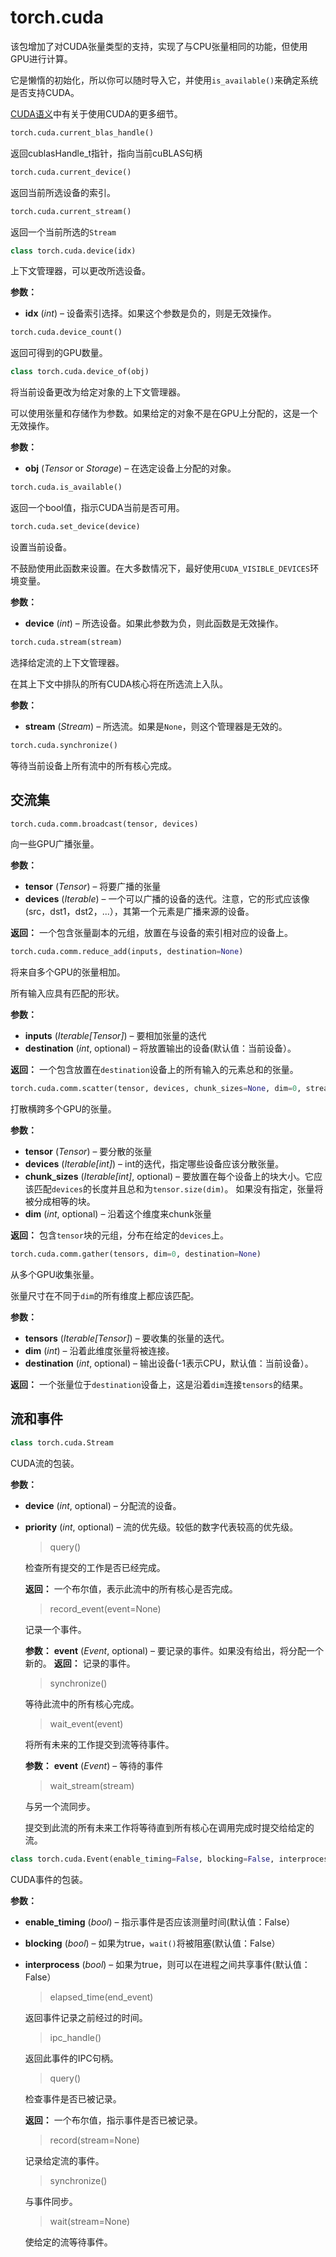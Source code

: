 # torch.cuda
该包增加了对CUDA张量类型的支持，实现了与CPU张量相同的功能，但使用GPU进行计算。

它是懒惰的初始化，所以你可以随时导入它，并使用`is_available()`来确定系统是否支持CUDA。

[CUDA语义](../notes/cuda.md)中有关于使用CUDA的更多细节。

```python
torch.cuda.current_blas_handle()
```
返回cublasHandle_t指针，指向当前cuBLAS句柄

```python
torch.cuda.current_device()
```
返回当前所选设备的索引。

```python
torch.cuda.current_stream()
```
返回一个当前所选的`Stream`

```python
class torch.cuda.device(idx)
```
上下文管理器，可以更改所选设备。

**参数：**
- **idx** (*int*) – 设备索引选择。如果这个参数是负的，则是无效操作。

```python
torch.cuda.device_count()
```
返回可得到的GPU数量。

```python
class torch.cuda.device_of(obj)
```

将当前设备更改为给定对象的上下文管理器。

可以使用张量和存储作为参数。如果给定的对象不是在GPU上分配的，这是一个无效操作。

**参数：**
- **obj** (*Tensor* or *Storage*) – 在选定设备上分配的对象。

```python
torch.cuda.is_available()
```
返回一个bool值，指示CUDA当前是否可用。

```python
torch.cuda.set_device(device)
```
设置当前设备。

不鼓励使用此函数来设置。在大多数情况下，最好使用`CUDA_VISIBLE_DEVICES`环境变量。

**参数：**
- **device** (*int*) – 所选设备。如果此参数为负，则此函数是无效操作。

```python
torch.cuda.stream(stream)
```
选择给定流的上下文管理器。

在其上下文中排队的所有CUDA核心将在所选流上入队。

**参数：**
- **stream** (*Stream*) – 所选流。如果是`None`，则这个管理器是无效的。

```python
torch.cuda.synchronize()
```
等待当前设备上所有流中的所有核心完成。

## 交流集
```python
torch.cuda.comm.broadcast(tensor, devices)
```
向一些GPU广播张量。

**参数：**
- **tensor** (*Tensor*) – 将要广播的张量
- **devices** (*Iterable*) – 一个可以广播的设备的迭代。注意，它的形式应该像(src，dst1，dst2，...），其第一个元素是广播来源的设备。

**返回：** 一个包含张量副本的元组，放置在与设备的索引相对应的设备上。

```python
torch.cuda.comm.reduce_add(inputs, destination=None)
```
将来自多个GPU的张量相加。

所有输入应具有匹配的形状。

**参数：**
- **inputs** (*Iterable[Tensor]*) – 要相加张量的迭代
- **destination** (*int*, optional) – 将放置输出的设备(默认值：当前设备）。

**返回：** 一个包含放置在`destination`设备上的所有输入的元素总和的张量。

```python
torch.cuda.comm.scatter(tensor, devices, chunk_sizes=None, dim=0, streams=None)
```
打散横跨多个GPU的张量。

**参数：**
- **tensor** (*Tensor*) – 要分散的张量
- **devices** (*Iterable[int]*) – int的迭代，指定哪些设备应该分散张量。
- **chunk_sizes** (*Iterable[int]*, optional) – 要放置在每个设备上的块大小。它应该匹配`devices`的长度并且总和为`tensor.size(dim)`。 如果没有指定，张量将被分成相等的块。
- **dim** (*int*, optional) – 沿着这个维度来chunk张量

**返回：** 包含`tensor`块的元组，分布在给定的`devices`上。

```python
torch.cuda.comm.gather(tensors, dim=0, destination=None)
```
从多个GPU收集张量。

张量尺寸在不同于`dim`的所有维度上都应该匹配。

**参数：**
- **tensors** (*Iterable[Tensor]*) – 要收集的张量的迭代。
- **dim** (*int*) – 沿着此维度张量将被连接。
- **destination** (*int*, optional) – 输出设备(-1表示CPU，默认值：当前设备）。

**返回：** 一个张量位于`destination`设备上，这是沿着`dim`连接`tensors`的结果。

## 流和事件
```python
class torch.cuda.Stream
```
CUDA流的包装。

**参数：**
- **device** (*int*, optional) – 分配流的设备。
- **priority** (*int*, optional) – 流的优先级。较低的数字代表较高的优先级。

  > query()

  检查所有提交的工作是否已经完成。

  **返回：** 一个布尔值，表示此流中的所有核心是否完成。

  > record_event(event=None)

  记录一个事件。

  **参数：** **event** (*Event*, optional) – 要记录的事件。如果没有给出，将分配一个新的。
  **返回：** 记录的事件。

  > synchronize()

  等待此流中的所有核心完成。

  > wait_event(event)

  将所有未来的工作提交到流等待事件。

  **参数：** **event** (*Event*) – 等待的事件

  > wait_stream(stream)

  与另一个流同步。

  提交到此流的所有未来工作将等待直到所有核心在调用完成时提交给给定的流。

```python
class torch.cuda.Event(enable_timing=False, blocking=False, interprocess=False, _handle=None)
```

CUDA事件的包装。

**参数：**
- **enable_timing** (*bool*) – 指示事件是否应该测量时间(默认值：False）
- **blocking** (*bool*) – 如果为true，`wait()`将被阻塞(默认值：False）
- **interprocess** (*bool*) – 如果为true，则可以在进程之间共享事件(默认值：False）

  > elapsed_time(end_event)

  返回事件记录之前经过的时间。

  > ipc_handle()

  返回此事件的IPC句柄。

  > query()

  检查事件是否已被记录。

  **返回：** 一个布尔值，指示事件是否已被记录。

  > record(stream=None)

  记录给定流的事件。

  > synchronize()

  与事件同步。

  > wait(stream=None)

  使给定的流等待事件。
